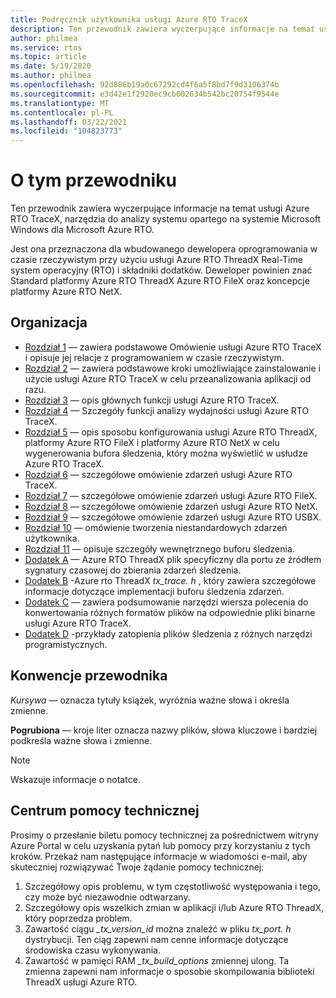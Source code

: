```yaml
---
title: Podręcznik użytkownika usługi Azure RTO TraceX
description: Ten przewodnik zawiera wyczerpujące informacje na temat usługi Azure RTO TraceX, narzędzia do analizy systemu opartego na systemie Microsoft Windows firmy Microsoft.
author: philmea
ms.service: rtos
ms.topic: article
ms.date: 5/19/2020
ms.author: philmea
ms.openlocfilehash: 92d886b19a0c67292cd4f6a5f8bd7f9d3106374b
ms.sourcegitcommit: e3d42e1f2920ec9cb002634b542bc20754f9544e
ms.translationtype: MT
ms.contentlocale: pl-PL
ms.lasthandoff: 03/22/2021
ms.locfileid: "104823773"
---
```

# <a name="about-this-guide"></a>O tym przewodniku

Ten przewodnik zawiera wyczerpujące informacje na temat usługi Azure RTO TraceX, narzędzia do analizy systemu opartego na systemie Microsoft Windows dla Microsoft Azure RTO.

Jest ona przeznaczona dla wbudowanego dewelopera oprogramowania w czasie rzeczywistym przy użyciu usługi Azure RTO ThreadX Real-Time system operacyjny (RTO) i składniki dodatków. Deweloper powinien znać Standard platformy Azure RTO ThreadX Azure RTO FileX oraz koncepcje platformy Azure RTO NetX.

## <a name="organization"></a>Organizacja

- [Rozdział 1](chapter1.md) — zawiera podstawowe Omówienie usługi Azure RTO TraceX i opisuje jej relacje z programowaniem w czasie rzeczywistym.
- [Rozdział 2](chapter2.md) — zawiera podstawowe kroki umożliwiające zainstalowanie i użycie usługi Azure RTO TraceX w celu przeanalizowania aplikacji od razu.
- [Rozdział 3](chapter3.md) — opis głównych funkcji usługi Azure RTO TraceX.
- [Rozdział 4](chapter4.md) — Szczegóły funkcji analizy wydajności usługi Azure RTO TraceX.
- [Rozdział 5](chapter5.md) — opis sposobu konfigurowania usługi Azure RTO ThreadX, platformy Azure RTO FileX i platformy Azure RTO NetX w celu wygenerowania bufora śledzenia, który można wyświetlić w usłudze Azure RTO TraceX.
- [Rozdział 6](chapter6.md) — szczegółowe omówienie zdarzeń usługi Azure RTO TraceX.
- [Rozdział 7](chapter7.md) — szczegółowe omówienie zdarzeń usługi Azure RTO FileX.
- [Rozdział 8](chapter8.md) — szczegółowe omówienie zdarzeń usługi Azure RTO NetX.
- [Rozdział 9](chapter9.md) — szczegółowe omówienie zdarzeń usługi Azure RTO USBX.
- [Rozdział 10](chapter10.md) — omówienie tworzenia niestandardowych zdarzeń użytkownika.
- [Rozdział 11](chapter11.md) — opisuje szczegóły wewnętrznego buforu śledzenia.
- [Dodatek A](appendix-a.md) — Azure RTO ThreadX plik specyficzny dla portu ze źródłem sygnatury czasowej do zbierania zdarzeń śledzenia.
- [Dodatek B](appendix-b.md) -Azure rto ThreadX *tx_trace. h* , który zawiera szczegółowe informacje dotyczące implementacji buforu śledzenia zdarzeń.
- [Dodatek C](appendix-c.md) — zawiera podsumowanie narzędzi wiersza polecenia do konwertowania różnych formatów plików na odpowiednie pliki binarne usługi Azure RTO TraceX.
- [Dodatek D](appendix-d.md) -przykłady zatopienia plików śledzenia z różnych narzędzi programistycznych.

## <a name="guide-conventions"></a>Konwencje przewodnika

*Kursywa* — oznacza tytuły książek, wyróżnia ważne słowa i określa zmienne.

**Pogrubiona** — kroje liter oznacza nazwy plików, słowa kluczowe i bardziej podkreśla ważne słowa i zmienne.

> [!NOTE]
> Wskazuje informacje o notatce.

## <a name="customer-support-center"></a>Centrum pomocy technicznej

Prosimy o przesłanie biletu pomocy technicznej za pośrednictwem witryny Azure Portal w celu uzyskania pytań lub pomocy przy korzystaniu z tych kroków. Przekaż nam następujące informacje w wiadomości e-mail, aby skuteczniej rozwiązywać Twoje żądanie pomocy technicznej:

1. Szczegółowy opis problemu, w tym częstotliwość występowania i tego, czy może być niezawodnie odtwarzany.
2. Szczegółowy opis wszelkich zmian w aplikacji i/lub Azure RTO ThreadX, który poprzedza problem.
3. Zawartość ciągu *_tx_version_id* można znaleźć w pliku *tx_port. h* dystrybucji. Ten ciąg zapewni nam cenne informacje dotyczące środowiska czasu wykonywania.
4. Zawartość w pamięci RAM *_tx_build_options* zmiennej ulong. Ta zmienna zapewni nam informacje o sposobie skompilowania biblioteki ThreadX usługi Azure RTO.
